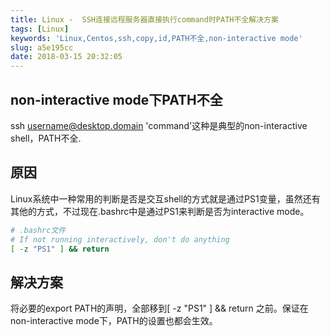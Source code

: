 ```yaml
---
title: Linux -  SSH连接远程服务器直接执行command时PATH不全解决方案
tags: [Linux]
keywords: 'Linux,Centos,ssh,copy,id,PATH不全,non-interactive mode'
slug: a5e195cc
date: 2018-03-15 20:32:05
---
```

## non-interactive mode下PATH不全

ssh username@desktop.domain 'command'这种是典型的non-interactive shell，PATH不全.

## 原因

Linux系统中一种常用的判断是否是交互shell的方式就是通过PS1变量，虽然还有其他的方式，不过现在.bashrc中是通过PS1来判断是否为interactive mode。
``` bash
# .bashrc文件
# If not running interactively, don't do anything  
[ -z "PS1" ] && return  
```

## 解决方案

将必要的export PATH的声明，全部移到[ -z "PS1" ] && return 之前。保证在non-interactive mode下，PATH的设置也都会生效。